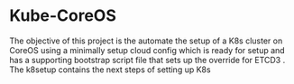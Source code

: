# Kube-CoreOS
The objective of this project is the automate the setup of a K8s cluster on CoreOS using a minimally setup cloud config which is ready for setup and has a supporting bootstrap script file that sets up the override for ETCD3 . The k8setup contains the next steps of setting up K8s
